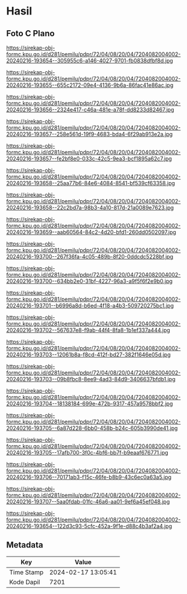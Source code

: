 # Hasil

## Foto C Plano

https://sirekap-obj-formc.kpu.go.id/d281/pemilu/pdpr/72/04/08/20/04/7204082004002-20240216-193654--305955c6-a146-4027-9701-fb0838dfbf8d.jpg

https://sirekap-obj-formc.kpu.go.id/d281/pemilu/pdpr/72/04/08/20/04/7204082004002-20240216-193655--655c2172-09e4-4136-9b6a-86fac41e86ac.jpg

https://sirekap-obj-formc.kpu.go.id/d281/pemilu/pdpr/72/04/08/20/04/7204082004002-20240216-193656--2324e417-c46a-481e-a78f-dd8233d82467.jpg

https://sirekap-obj-formc.kpu.go.id/d281/pemilu/pdpr/72/04/08/20/04/7204082004002-20240216-193657--258e561d-19f9-4683-bda4-6f29ab913e2a.jpg

https://sirekap-obj-formc.kpu.go.id/d281/pemilu/pdpr/72/04/08/20/04/7204082004002-20240216-193657--fe2bf8e0-033c-42c5-9ea3-bcf1895a62c7.jpg

https://sirekap-obj-formc.kpu.go.id/d281/pemilu/pdpr/72/04/08/20/04/7204082004002-20240216-193658--25aa77b6-84e6-4084-8541-bf539cf63358.jpg

https://sirekap-obj-formc.kpu.go.id/d281/pemilu/pdpr/72/04/08/20/04/7204082004002-20240216-193658--22c2bd7a-98b3-4a10-817d-21a0089e7623.jpg

https://sirekap-obj-formc.kpu.go.id/d281/pemilu/pdpr/72/04/08/20/04/7204082004002-20240216-193659--aab60564-84c2-4d20-bfd1-260dd0502097.jpg

https://sirekap-obj-formc.kpu.go.id/d281/pemilu/pdpr/72/04/08/20/04/7204082004002-20240216-193700--267f36fa-4c05-489b-8f20-0ddcdc5228bf.jpg

https://sirekap-obj-formc.kpu.go.id/d281/pemilu/pdpr/72/04/08/20/04/7204082004002-20240216-193700--634bb2e0-31bf-4227-96a3-a9f5f6f2e9b0.jpg

https://sirekap-obj-formc.kpu.go.id/d281/pemilu/pdpr/72/04/08/20/04/7204082004002-20240216-193701--b6996a8d-b6ed-4f18-a4b3-509720275bc1.jpg

https://sirekap-obj-formc.kpu.go.id/d281/pemilu/pdpr/72/04/08/20/04/7204082004002-20240216-193702--567637e8-f9ab-44f4-8fa8-1b1ef337a444.jpg

https://sirekap-obj-formc.kpu.go.id/d281/pemilu/pdpr/72/04/08/20/04/7204082004002-20240216-193703--12061b8a-f8cd-412f-bd27-382f1646e05d.jpg

https://sirekap-obj-formc.kpu.go.id/d281/pemilu/pdpr/72/04/08/20/04/7204082004002-20240216-193703--09b8fbc8-8ee9-4ad3-84d9-3406637bfdb1.jpg

https://sirekap-obj-formc.kpu.go.id/d281/pemilu/pdpr/72/04/08/20/04/7204082004002-20240216-193704--18138184-699e-472b-9317-457a9578bbf2.jpg

https://sirekap-obj-formc.kpu.go.id/d281/pemilu/pdpr/72/04/08/20/04/7204082004002-20240216-193705--6a87d228-6bb0-458b-b24c-605b3990de41.jpg

https://sirekap-obj-formc.kpu.go.id/d281/pemilu/pdpr/72/04/08/20/04/7204082004002-20240216-193705--17afb700-3f0c-4bf6-bb7f-b9eaaf676771.jpg

https://sirekap-obj-formc.kpu.go.id/d281/pemilu/pdpr/72/04/08/20/04/7204082004002-20240216-193706--70171ab3-f15c-46fe-b8b9-43c6ec0a63a5.jpg

https://sirekap-obj-formc.kpu.go.id/d281/pemilu/pdpr/72/04/08/20/04/7204082004002-20240216-193707--5aa0fdab-01fc-46a6-aa01-9ef6a45ef048.jpg

https://sirekap-obj-formc.kpu.go.id/d281/pemilu/pdpr/72/04/08/20/04/7204082004002-20240216-193654--122d3c93-5cfc-452a-9f1e-d88c4b3af2a4.jpg


## Metadata

| Key        | Value               |
| ---------- | ------------------- |
| Time Stamp | 2024-02-17 13:05:41 |
| Kode Dapil | 7201                |




